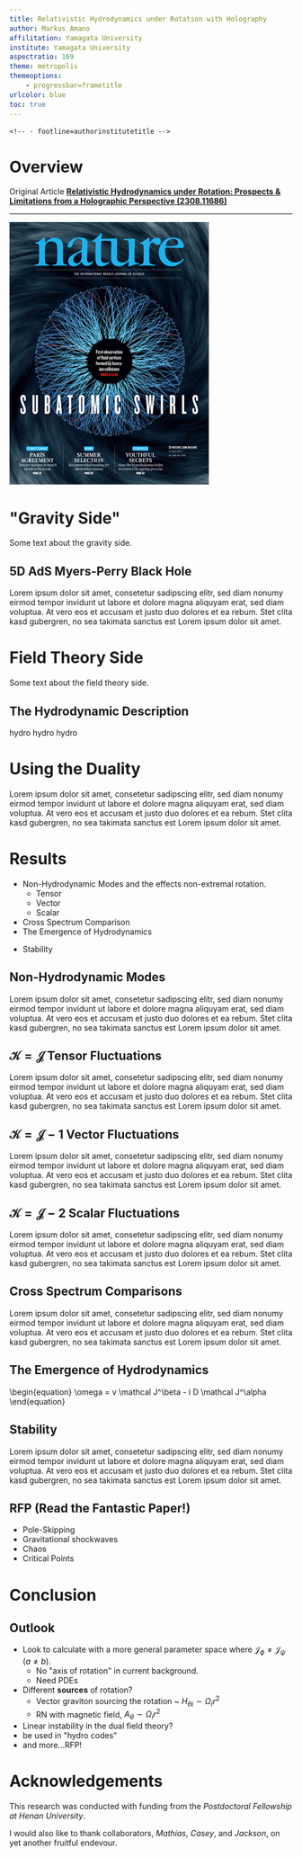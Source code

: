 ```yaml
---
title: Relativistic Hydrodynamics under Rotation with Holography
author: Markus Amano
affilitation: Yamagata University
institute: Yamagata University
aspectratio: 169 
theme: metropolis
themeoptions: 
    - progressbar=frametitle
urlcolor: blue
toc: true
---
```

    <!-- - footline=authorinstitutetitle -->

<!-- In the realm of strongly-coupled systems, holography, has emerged as an invaluable tool for investigating hydrodynamical properties of strongly coupled fluids, like quark gluon plasmas. Based on recent work, this talk will present the findings about properties of strongly-coupled rotating fluids found with holography. The methods used will also be presented. In particular, we use a spinning black hole background in 5D AdS, AdS Myers-Perry black holes, as the gravitational dual of some strongly-coupled rotating fluid. As such, we have results of the field theory side (fluid results) and results of the gravity side. The fluid results cover findings pertaining to the unique features of the hydrodynamic and non-hydrodynamic regimes. This includes applicability of hydrodynamics at large temperatures and the effect of rotation on non-hydrodynamic modes at all temperatures. Gravity results include a new look at the stability of the AdS Myers-Perry solution and the dynamics of linear gravitation perturbations. -->

# Overview

Original Article **[Relativistic Hydrodynamics under Rotation: Prospects & Limitations from a Holographic Perspective (2308.11686)](https://arxiv.org/abs/2308.11686)**

-------------

![Front cover of nature which as the "Most Vortical Fluid"](images/nature.jpg)

# "Gravity Side"

Some text about the gravity side.

## 5D AdS Myers-Perry Black Hole

Lorem ipsum dolor sit amet, consetetur sadipscing elitr, sed diam nonumy eirmod tempor invidunt ut labore et dolore magna aliquyam erat, sed diam voluptua. At vero eos et accusam et justo duo dolores et ea rebum. Stet clita kasd gubergren, no sea takimata sanctus est Lorem ipsum dolor sit amet.

# Field Theory Side

Some text about the field theory side.

## The Hydrodynamic Description

hydro hydro hydro

# Using the Duality

Lorem ipsum dolor sit amet, consetetur sadipscing elitr, sed diam nonumy eirmod tempor invidunt ut labore et dolore magna aliquyam erat, sed diam voluptua. At vero eos et accusam et justo duo dolores et ea rebum. Stet clita kasd gubergren, no sea takimata sanctus est Lorem ipsum dolor sit amet.

# Results

- Non-Hydrodynamic Modes and the effects non-extremal rotation.
    - Tensor
    - Vector
    - Scalar
- Cross Spectrum Comparison
- The Emergence of Hydrodynamics
<!-- TODO Explain low temperature -->
<!-- TODO Explain non-extremal rotation. -->
- Stability
<!-- TODO Needs a hydrodynamic result: use old result -->

## Non-Hydrodynamic Modes

Lorem ipsum dolor sit amet, consetetur sadipscing elitr, sed diam nonumy eirmod tempor invidunt ut labore et dolore magna aliquyam erat, sed diam voluptua. At vero eos et accusam et justo duo dolores et ea rebum. Stet clita kasd gubergren, no sea takimata sanctus est Lorem ipsum dolor sit amet.

## $\mathcal K = \mathcal J$ Tensor Fluctuations

Lorem ipsum dolor sit amet, consetetur sadipscing elitr, sed diam nonumy eirmod tempor invidunt ut labore et dolore magna aliquyam erat, sed diam voluptua. At vero eos et accusam et justo duo dolores et ea rebum. Stet clita kasd gubergren, no sea takimata sanctus est Lorem ipsum dolor sit amet.

## $\mathcal K = \mathcal J - 1$ Vector Fluctuations

Lorem ipsum dolor sit amet, consetetur sadipscing elitr, sed diam nonumy eirmod tempor invidunt ut labore et dolore magna aliquyam erat, sed diam voluptua. At vero eos et accusam et justo duo dolores et ea rebum. Stet clita kasd gubergren, no sea takimata sanctus est Lorem ipsum dolor sit amet.

## $\mathcal K = \mathcal J - 2$ Scalar Fluctuations

Lorem ipsum dolor sit amet, consetetur sadipscing elitr, sed diam nonumy eirmod tempor invidunt ut labore et dolore magna aliquyam erat, sed diam voluptua. At vero eos et accusam et justo duo dolores et ea rebum. Stet clita kasd gubergren, no sea takimata sanctus est Lorem ipsum dolor sit amet.

## Cross Spectrum Comparisons

Lorem ipsum dolor sit amet, consetetur sadipscing elitr, sed diam nonumy eirmod tempor invidunt ut labore et dolore magna aliquyam erat, sed diam voluptua. At vero eos et accusam et justo duo dolores et ea rebum. Stet clita kasd gubergren, no sea takimata sanctus est Lorem ipsum dolor sit amet.

## The Emergence of Hydrodynamics

\begin{equation}
    \omega = v \mathcal J^\beta - i D \mathcal J^\alpha
\end{equation}

## Stability

Lorem ipsum dolor sit amet, consetetur sadipscing elitr, sed diam nonumy eirmod tempor invidunt ut labore et dolore magna aliquyam erat, sed diam voluptua. At vero eos et accusam et justo duo dolores et ea rebum. Stet clita kasd gubergren, no sea takimata sanctus est Lorem ipsum dolor sit amet.

## RFP (Read the Fantastic Paper!)

- Pole-Skipping
- Gravitational shockwaves
- Chaos
- Critical Points

# Conclusion

## Outlook

- Look to calculate with a more general parameter space where $\mathcal J_\phi\neq\mathcal J_\psi$ ($a\neq b$).
    - No "axis of rotation" in current background.
    - Need PDEs
- Different **sources** of rotation?
    - Vector graviton sourcing the rotation ~ $H_{\theta i} \sim \Omega_i r^2$
    - RN with magnetic field, $A_\theta \sim \Omega_i r^2$
- Linear instability in the dual field theory?
- be used in "hydro codes"
- and more...RFP!

# Acknowledgements

This research was conducted with funding from the _Postdoctoral Fellowship at Henan University_.

I would also like to thank collaborators, _Mathias_, _Casey_, and _Jackson_, on yet another fruitful endevour.
